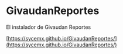 # GivaudanReportes
El instalador de Givaudan Reportes  

[https://sycemx.github.io/GivaudanReportes/](https://sycemx.github.io/GivaudanReportes/)
